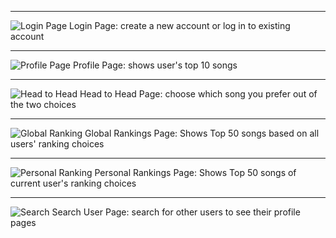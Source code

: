 
---

![Login Page](/images/login_page.png)
Login Page: create a new account or log in to existing account

---
![Profile Page](/images/ranking_page.png)
Profile Page: shows user's top 10 songs

---
![Head to Head](/images/head_to_head_page.png)
Head to Head Page: choose which song you prefer out of the two choices

---

![Global Ranking](/images/global_ranking_page.png)
Global Rankings Page: Shows Top 50 songs based on all users' ranking choices

---

![Personal Ranking](/images/personal_ranking_page.png) 
Personal Rankings Page: Shows Top 50 songs of current user's ranking choices

---

![Search](/images/search_page.png)
Search User Page: search for other users to see their profile pages
